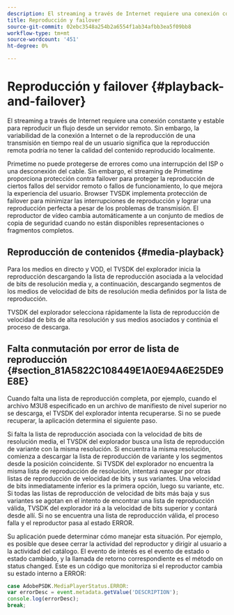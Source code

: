 ```yaml
---
description: El streaming a través de Internet requiere una conexión constante y estable para reproducir un flujo desde un servidor remoto. Sin embargo, la variabilidad de la conexión a Internet o de la reproducción de una transmisión en tiempo real de un usuario significa que la reproducción remota podría no tener la calidad del contenido reproducido localmente.
title: Reproducción y failover
source-git-commit: 02ebc3548a254b2a6554f1ab34afbb3ea5f09bb8
workflow-type: tm+mt
source-wordcount: '451'
ht-degree: 0%

---
```


# Reproducción y failover {#playback-and-failover}

El streaming a través de Internet requiere una conexión constante y estable para reproducir un flujo desde un servidor remoto. Sin embargo, la variabilidad de la conexión a Internet o de la reproducción de una transmisión en tiempo real de un usuario significa que la reproducción remota podría no tener la calidad del contenido reproducido localmente.

Primetime no puede protegerse de errores como una interrupción del ISP o una desconexión del cable. Sin embargo, el streaming de Primetime proporciona protección contra failover para proteger la reproducción de ciertos fallos del servidor remoto o fallos de funcionamiento, lo que mejora la experiencia del usuario. Browser TVSDK implementa protección de failover para minimizar las interrupciones de reproducción y lograr una reproducción perfecta a pesar de los problemas de transmisión. El reproductor de vídeo cambia automáticamente a un conjunto de medios de copia de seguridad cuando no están disponibles representaciones o fragmentos completos.

## Reproducción de contenidos {#media-playback}

Para los medios en directo y VOD, el TVSDK del explorador inicia la reproducción descargando la lista de reproducción asociada a la velocidad de bits de resolución media y, a continuación, descargando segmentos de los medios de velocidad de bits de resolución media definidos por la lista de reproducción.

TVSDK del explorador selecciona rápidamente la lista de reproducción de velocidad de bits de alta resolución y sus medios asociados y continúa el proceso de descarga.

## Falta conmutación por error de lista de reproducción {#section_81A5822C108449E1A0E94A6E25DE9E8E}

Cuando falta una lista de reproducción completa, por ejemplo, cuando el archivo M3U8 especificado en un archivo de manifiesto de nivel superior no se descarga, el TVSDK del explorador intenta recuperarse. Si no se puede recuperar, la aplicación determina el siguiente paso.

Si falta la lista de reproducción asociada con la velocidad de bits de resolución media, el TVSDK del explorador busca una lista de reproducción de variante con la misma resolución. Si encuentra la misma resolución, comienza a descargar la lista de reproducción de variante y los segmentos desde la posición coincidente. Si TVSDK del explorador no encuentra la misma lista de reproducción de resolución, intentará navegar por otras listas de reproducción de velocidad de bits y sus variantes. Una velocidad de bits inmediatamente inferior es la primera opción, luego su variante, etc. Si todas las listas de reproducción de velocidad de bits más baja y sus variantes se agotan en el intento de encontrar una lista de reproducción válida, TVSDK del explorador irá a la velocidad de bits superior y contará desde allí. Si no se encuentra una lista de reproducción válida, el proceso falla y el reproductor pasa al estado ERROR.

Su aplicación puede determinar cómo manejar esta situación. Por ejemplo, es posible que desee cerrar la actividad del reproductor y dirigir al usuario a la actividad del catálogo. El evento de interés es el evento de estado o estado cambiado, y la llamada de retorno correspondiente es el método on status changed. Este es un código que monitoriza si el reproductor cambia su estado interno a ERROR:

```js
case AdobePSDK.MediaPlayerStatus.ERROR:  
var errorDesc = event.metadata.getValue('DESCRIPTION'); 
console.log(errorDesc); 
break; 
```
